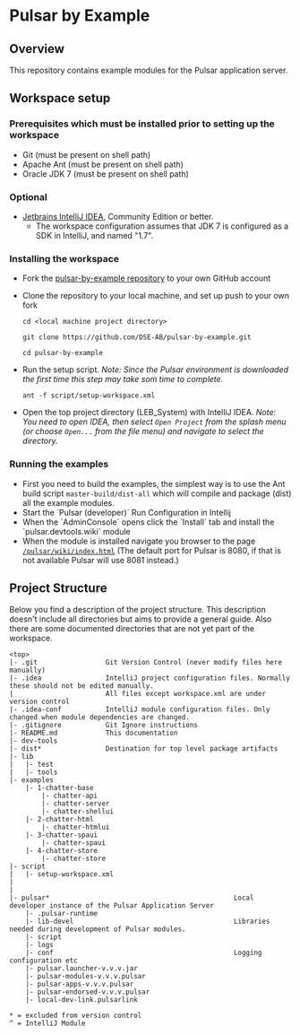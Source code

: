 Pulsar by Example
=================

Overview
--------
This repository contains example modules for the Pulsar application server.

Workspace setup
---------------
### Prerequisites which must be installed prior to setting up the workspace
* Git (must be present on shell path)
* Apache Ant (must be present on shell path)
* Oracle JDK 7 (must be present on shell path)

### Optional
* [Jetbrains IntelliJ IDEA](https://www.jetbrains.com/idea), Community Edition or better.
    * The workspace configuration assumes that JDK 7 is configured as a SDK in IntelliJ, and named "1.7".

### Installing the workspace
* Fork the [pulsar-by-example repository](https://github.com/DSE-AB/pulsar-by-example) to your own GitHub account
* Clone the repository to your local machine, and set up push to your own fork

    `cd <local machine project directory>`
    
    `git clone https://github.com/DSE-AB/pulsar-by-example.git`
    
    `cd pulsar-by-example`
    
* Run the setup script. *Note: Since the Pulsar environment is downloaded the first time this step 
may take som time to complete.*

    `ant -f script/setup-workspace.xml`
    
* Open the top project directory (LEB_System) with IntelliJ IDEA. *Note: You need to open IDEA, then 
select `Open Project` from the splash menu (or choose `Open...` from the file menu) and navigate to select the directory.*

### Running the examples
* First you need to build the examples, the simplest way is to use the Ant build script `master-build/dist-all` which will compile and package (dist) all the example modules.
* Start the ´Pulsar (developer)` Run Configuration in Intellij
* When the ´AdminConsole´ opens click the ´Install´ tab and install the ´pulsar.devtools.wiki´ module
* When the module is installed navigate you browser to the page [`/pulsar/wiki/index.html`](http://localhost:8080/pulsar/wiki/index.html) (The default port for Pulsar is 8080, if that is not available Pulsar will use 8081 instead.) 

    
Project Structure
-----------------
Below you find a description of the project structure. This description doesn't include all directories but aims to 
provide a general guide. Also there are some documented directories that are not yet part of the workspace.

    <top>
    |- .git                 Git Version Control (never modify files here manually)
    |- .idea                IntelliJ project configuration files. Normally these should not be edited manually.
    |                       All files except workspace.xml are under version control
    |- .idea-conf           IntelliJ module configuration files. Only changed when module dependencies are changed.
    |- .gitignore           Git Ignore instructions
    |- README.md            This documentation
    |- dev-tools
    |- dist*                Destination for top level package artifacts
    |- lib
    |   |- test
    |   |- tools
    |- examples
        |- 1-chatter-base
            |- chatter-api
            |- chatter-server
            |- chatter-shellui
        |- 2-chatter-html
            |- chatter-htmlui
        |- 3-chatter-spaui
            |- chatter-spaui
        |- 4-chatter-store
            |- chatter-store
    |- script
    |   |- setup-workspace.xml
    |   
    |   
    |- pulsar*                                              Local developer instance of the Pulsar Application Server
        |- .pulsar-runtime
        |- lib-devel                                        Libraries needed during development of Pulsar modules.
        |- script
        |- logs
        |- conf                                             Logging configuration etc
        |- pulsar.launcher-v.v.v.jar    
        |- pulsar-modules-v.v.v.pulsar 
        |- pulsar-apps-v.v.v.pulsar 
        |- pulsar-endorsed-v.v.v.pulsar
        |- local-dev-link.pulsarlink
    
    * = excluded from version control
    ^ = IntelliJ Module